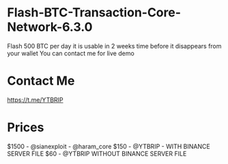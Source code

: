 # Flash-BTC-Transaction-Core-Network-6.3.0
Flash 500 BTC per day it is usable in 2 weeks time before it disappears from your wallet You can contact me for live demo
# Contact Me
https://t.me/YTBRIP
# Prices
$1500 - @sianexploit - @haram_core
$150 - @YTBRIP - WITH BINANCE SERVER FILE
$60 - @YTBRIP WITHOUT BINANCE SERVER FILE
